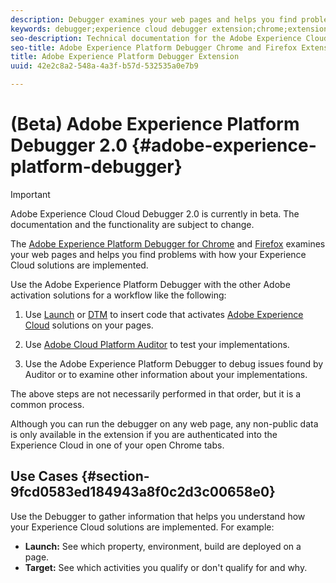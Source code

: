```yaml
---
description: Debugger examines your web pages and helps you find problems with how your Experience Cloud solutions are implemented
keywords: debugger;experience cloud debugger extension;chrome;extension
seo-description: Technical documentation for the Adobe Experience Cloud Debugger 2.0 Chrome and Firefox Extension - examine your web pages and understand problems with your Experience Cloud solution mplementations
seo-title: Adobe Experience Platform Debugger Chrome and Firefox Extension
title: Adobe Experience Platform Debugger Extension
uuid: 42e2c8a2-548a-4a3f-b57d-532535a0e7b9

---
```


# (Beta) Adobe Experience Platform Debugger 2.0 {#adobe-experience-platform-debugger}

>[!IMPORTANT]
>
>Adobe Experience Cloud Cloud Debugger 2.0 is currently in beta. The documentation and the functionality are subject to change. 

The [Adobe Experience Platform Debugger for Chrome](https://chrome.google.com/webstore/detail/adobe-experience-cloud-de/ocdmogmohccmeicdhlhhgepeaijenapj) and [Firefox](https://addons.mozilla.org/en-US/firefox/addon/adobe-experience-platform-dbg/) examines your web pages and helps you find problems with how your Experience Cloud solutions are implemented.

Use the Adobe Experience Platform Debugger with the other Adobe activation solutions for a workflow like the following:

1. Use [Launch](https://docs.adobe.com/content/help/en/launch/using/overview.html) or [DTM](https://docs.adobe.com/content/help/en/dtm/using/dtm-home.html) to insert code that activates [Adobe Experience Cloud](https://docs.adobe.com/content/help/en/core-services/interface/experience-cloud.html) solutions on your pages. 

1. Use [Adobe Cloud Platform Auditor](https://experiencecloud.adobe.com/resources/help/en_US/auditor/) to test your implementations. 
1. Use the Adobe Experience Platform Debugger to debug issues found by Auditor or to examine other information about your implementations.

The above steps are not necessarily performed in that order, but it is a common process.

Although you can run the debugger on any web page, any non-public data is only available in the extension if you are authenticated into the Experience Cloud in one of your open Chrome tabs.

## Use Cases {#section-9fcd0583ed184943a8f0c2d3c00658e0}

Use the Debugger to gather information that helps you understand how your Experience Cloud solutions are implemented. For example:

* **Launch:** See which property, environment, build are deployed on a page. 
* **Target:** See which activities you qualify or don't qualify for and why.

